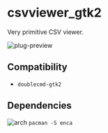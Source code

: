 csvviewer_gtk2
========
Very primitive CSV viewer.

![plug-preview](https://i.imgur.com/r36jIME.png)

## Compatibility
- `doublecmd-gtk2`

## Dependencies
![arch](https://wiki.archlinux.org/favicon.ico) `pacman -S enca`
